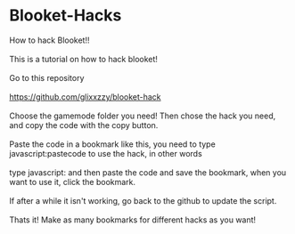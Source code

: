 # Blooket-Hacks
How to hack Blooket!! 
<br>
<br>
This is a tutorial on how to hack blooket!
<br>
<br>
Go to this repository
<br>
<br>
https://github.com/glixxzzy/blooket-hack
<br>
<br>
Choose the gamemode folder you need! Then chose the hack you need, and copy the code with the copy button.
<br>
<br>
Paste the code in a bookmark like this, you need to type javascript:pastecode to use the hack, in other words
<br>
<br>
type javascript: and then paste the code and save the bookmark, when you want to use it, click the bookmark.
<br>
<br>
If after a while it isn't working, go back to the github to update the script.
<br>
<br>
Thats it! Make as many bookmarks for different hacks as you want!
